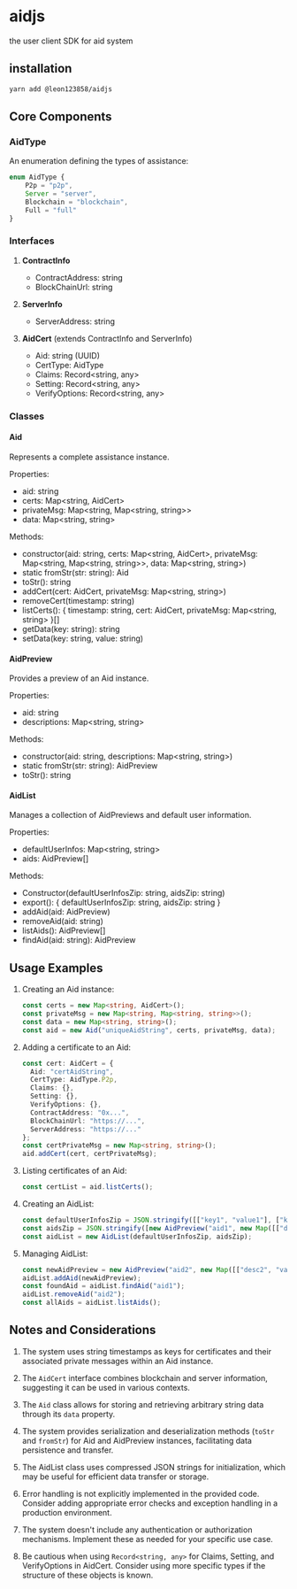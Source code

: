 # aidjs

the user client SDK for aid system

## installation

```bash
yarn add @leon123858/aidjs
```

## Core Components

### AidType

An enumeration defining the types of assistance:

```typescript
enum AidType {
    P2p = "p2p",
    Server = "server",
    Blockchain = "blockchain",
    Full = "full"
}
```

### Interfaces

1. **ContractInfo**
    - ContractAddress: string
    - BlockChainUrl: string

2. **ServerInfo**
    - ServerAddress: string

3. **AidCert** (extends ContractInfo and ServerInfo)
    - Aid: string (UUID)
    - CertType: AidType
    - Claims: Record<string, any>
    - Setting: Record<string, any>
    - VerifyOptions: Record<string, any>

### Classes

#### Aid

Represents a complete assistance instance.

Properties:
- aid: string
- certs: Map<string, AidCert>
- privateMsg: Map<string, Map<string, string>>
- data: Map<string, string>

Methods:
- constructor(aid: string, certs: Map<string, AidCert>, privateMsg: Map<string, Map<string, string>>, data: Map<string, string>)
- static fromStr(str: string): Aid
- toStr(): string
- addCert(cert: AidCert, privateMsg: Map<string, string>)
- removeCert(timestamp: string)
- listCerts(): { timestamp: string, cert: AidCert, privateMsg: Map<string, string> }[]
- getData(key: string): string
- setData(key: string, value: string)

#### AidPreview

Provides a preview of an Aid instance.

Properties:
- aid: string
- descriptions: Map<string, string>

Methods:
- constructor(aid: string, descriptions: Map<string, string>)
- static fromStr(str: string): AidPreview
- toStr(): string

#### AidList

Manages a collection of AidPreviews and default user information.

Properties:
- defaultUserInfos: Map<string, string>
- aids: AidPreview[]

Methods:
- Constructor(defaultUserInfosZip: string, aidsZip: string)
- export(): { defaultUserInfosZip: string, aidsZip: string }
- addAid(aid: AidPreview)
- removeAid(aid: string)
- listAids(): AidPreview[]
- findAid(aid: string): AidPreview

## Usage Examples

1. Creating an Aid instance:
   ```typescript
   const certs = new Map<string, AidCert>();
   const privateMsg = new Map<string, Map<string, string>>();
   const data = new Map<string, string>();
   const aid = new Aid("uniqueAidString", certs, privateMsg, data);
   ```

2. Adding a certificate to an Aid:
   ```typescript
   const cert: AidCert = {
     Aid: "certAidString",
     CertType: AidType.P2p,
     Claims: {},
     Setting: {},
     VerifyOptions: {},
     ContractAddress: "0x...",
     BlockChainUrl: "https://...",
     ServerAddress: "https://..."
   };
   const certPrivateMsg = new Map<string, string>();
   aid.addCert(cert, certPrivateMsg);
   ```

3. Listing certificates of an Aid:
   ```typescript
   const certList = aid.listCerts();
   ```

4. Creating an AidList:
   ```typescript
   const defaultUserInfosZip = JSON.stringify([["key1", "value1"], ["key2", "value2"]]);
   const aidsZip = JSON.stringify([new AidPreview("aid1", new Map([["desc1", "value1"]]))]);
   const aidList = new AidList(defaultUserInfosZip, aidsZip);
   ```

5. Managing AidList:
   ```typescript
   const newAidPreview = new AidPreview("aid2", new Map([["desc2", "value2"]]));
   aidList.addAid(newAidPreview);
   const foundAid = aidList.findAid("aid1");
   aidList.removeAid("aid2");
   const allAids = aidList.listAids();
   ```

## Notes and Considerations

1. The system uses string timestamps as keys for certificates and their associated private messages within an Aid instance.

2. The `AidCert` interface combines blockchain and server information, suggesting it can be used in various contexts.

3. The `Aid` class allows for storing and retrieving arbitrary string data through its `data` property.

4. The system provides serialization and deserialization methods (`toStr` and `fromStr`) for Aid and AidPreview instances, facilitating data persistence and transfer.

5. The AidList class uses compressed JSON strings for initialization, which may be useful for efficient data transfer or storage.

6. Error handling is not explicitly implemented in the provided code. Consider adding appropriate error checks and exception handling in a production environment.

7. The system doesn't include any authentication or authorization mechanisms. Implement these as needed for your specific use case.

8. Be cautious when using `Record<string, any>` for Claims, Setting, and VerifyOptions in AidCert. Consider using more specific types if the structure of these objects is known.